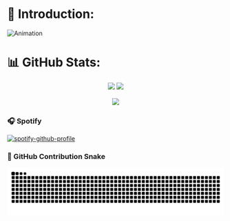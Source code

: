 # 🥀 Introduction:
![Animation](https://github.com/user-attachments/assets/3bcf3c4e-2e4d-4b27-966c-e54f2ac859e8)

# 📊 GitHub Stats:
<div align="center">
<img src="https://github-readme-stats.vercel.app/api?username=BeforeLights&theme=midnight-purple&show_icons=true&hide_border=true&count_private=true" width="46%"/>
<img src="https://github-readme-streak-stats.herokuapp.com/?user=BeforeLights&theme=midnight-purple&hide_border=true" width="48.6%"/>
<br><br>
<img src="https://github-readme-stats.vercel.app/api/top-langs/?username=BeforeLights&theme=midnight-purple&show_icons=true&hide_border=true&layout=compact" width="40%"/>
</div>


### 🎧 Spotify
[![spotify-github-profile](https://spotify-github-profile.kittinanx.com/api/view?uid=31vn754rjv2ozfbgxsx6zxeq6u64&cover_image=true&theme=novatorem&show_offline=false&background_color=121212&interchange=false&bar_color=db21e8&bar_color_cover=false)](https://spotify-github-profile.kittinanx.com/api/view?uid=31vn754rjv2ozfbgxsx6zxeq6u64&redirect=true)

### 🐍 GitHub Contribution Snake
![Snake animation dark](https://github.com/BeforeLights/BeforeLights/blob/output/github-snake-dark.svg?palette=github-dark)

